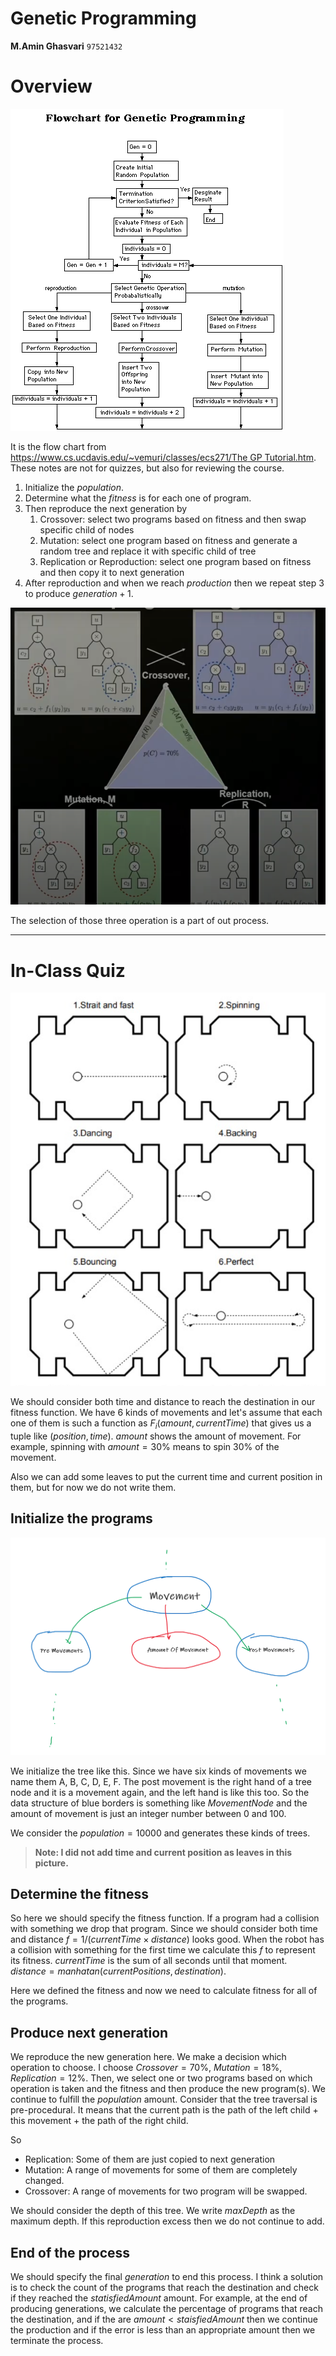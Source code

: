 # Genetic Programming

**M.Amin Ghasvari** `97521432`

# Overview

![It is the flow chart from [https://www.cs.ucdavis.edu/~vemuri/classes/ecs271/The GP Tutorial.htm](https://www.cs.ucdavis.edu/~vemuri/classes/ecs271/The%20GP%20Tutorial.htm). These notes are not for quizzes, but also for reviewing the course.](Genetic%20Pr%20dc605/Untitled.png)

It is the flow chart from [https://www.cs.ucdavis.edu/~vemuri/classes/ecs271/The GP Tutorial.htm](https://www.cs.ucdavis.edu/~vemuri/classes/ecs271/The%20GP%20Tutorial.htm). These notes are not for quizzes, but also for reviewing the course.

1. Initialize the $population$.
2. Determine what the $fitness$ is for each one of program.
3. Then reproduce the next generation by
    1. Crossover: select two programs based on fitness and then swap specific child of nodes
    2. Mutation: select one program based on fitness and generate a random tree and replace it with specific child of tree
    3. Replication or Reproduction: select one program based on fitness and then copy it to next generation
4. After reproduction and when we reach $production$ then we repeat step 3 to produce $generation + 1$.

![The selection of those three operation is a part of out process.](Genetic%20Pr%20dc605/Untitled%201.png)

The selection of those three operation is a part of out process.

---

# In-Class Quiz

![Genetic%20Pr%20dc605/Untitled%202.png](Genetic%20Pr%20dc605/Untitled%202.png)

We should consider both time and distance to reach the destination in our fitness function. We have 6 kinds of movements and let's assume that each one of them is such a function as $F_i(amount, currentTime)$ that gives us a tuple like $(position, time)$. $amount$ shows the amount of movement. For example, spinning with $amount = 30\%$ means to spin 30% of the movement.

Also we can add some leaves to put the current time and current position in them, but for now we do not write them.

## Initialize the programs

![Genetic%20Pr%20dc605/Untitled%203.png](Genetic%20Pr%20dc605/Untitled%203.png)

We initialize the tree like this. Since we have six kinds of movements we name them A, B, C, D, E, F. The post movement is the right hand of a tree node and it is a movement again, and the left hand is like this too. So the data structure of blue borders is something like $MovementNode$ and the amount of movement is just an integer number between 0 and 100.

 We consider the $population = 10000$ and generates these kinds of trees. 

> **Note: I did not add time and current position as leaves in this picture.**
> 

## Determine the fitness

So here we should specify the fitness function. If a program had a collision with something we drop that program. Since we should consider both time and distance $f= 1 / (currentTime \times distance)$ looks good. When the robot has a collision with something for the first time we calculate this $f$ to represent its fitness. $currentTime$ is the sum of all seconds until that moment. $distance = manhatan(currentPositions, destination)$.

Here we defined the fitness and now we need to calculate fitness for all of the programs.

  

## Produce next generation

We reproduce the new generation here. We make a decision which operation to choose. I choose $Crossover=70 \%$, $Mutation = 18 \%$, $Replication = 12 \%$. Then, we select one or two programs based on which operation is taken and the fitness and then produce the new program(s). We continue to fulfill the $population$ amount. Consider that the tree traversal is pre-procedural. It means that the current path is the path of the left child + this movement + the path of the right child.

So

- Replication: Some of them are just copied to next generation
- Mutation: A range of movements for some of them are completely changed.
- Crossover: A range of movements for two program will be swapped.

We should consider the depth of this tree. We write $maxDepth$ as the maximum depth. If this reproduction excess then we do not continue to add.

## End of the process

We should specify the final $generation$ to end this process. I think a solution is to check the count of the programs that reach the destination and check if they reached the $statisfiedAmount$ amount. For example, at the end of producing generations, we calculate the percentage of programs that reach the destination, and if the are $amount < staisfiedAmount$ then we continue the production and if the error is less than an appropriate amount then we terminate the process.